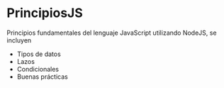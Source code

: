 # PrincipiosJS

Principios fundamentales del lenguaje JavaScript utilizando NodeJS, se incluyen
- Tipos de datos
- Lazos
- Condicionales
- Buenas prácticas

